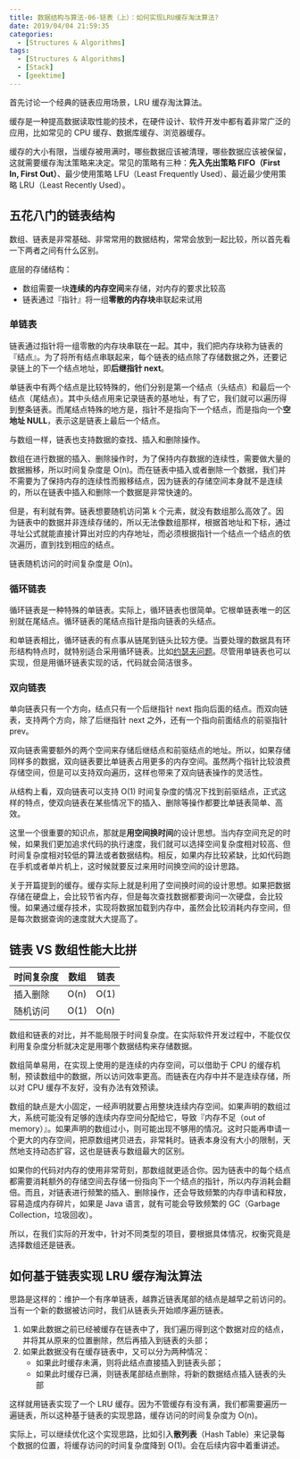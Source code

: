 ```yaml
---
title: 数据结构与算法-06-链表（上）：如何实现LRU缓存淘汰算法?
date: 2019/04/04 21:59:35
categories:
  - [Structures & Algorithms]
tags:
  - [Structures & Algorithms]
  - [Stack]
  - [geektime]
---
```


首先讨论一个经典的链表应用场景，LRU 缓存淘汰算法。

缓存是一种提高数据读取性能的技术，在硬件设计、软件开发中都有着非常广泛的应用，比如常见的 CPU 缓存、数据库缓存、浏览器缓存。

缓存的大小有限，当缓存被用满时，哪些数据应该被清理，哪些数据应该被保留，这就需要缓存淘汰策略来决定。常见的策略有三种：**先入先出策略 FIFO（First In, First Out）**、最少使用策略 LFU（Least Frequently Used）、最近最少使用策略 LRU（Least Recently Used）。

<!-- more -->

## 五花八门的链表结构

数组、链表是非常基础、非常常用的数据结构，常常会放到一起比较，所以首先看一下两者之间有什么区别。

底层的存储结构：

- 数组需要一块**连续的内存空间**来存储，对内存的要求比较高
- 链表通过『指针』将一组**零散的内存块**串联起来试用

### 单链表

链表通过指针将一组零散的内存块串联在一起。其中，我们把内存块称为链表的『结点』。为了将所有结点串联起来，每个链表的结点除了存储数据之外，还要记录链上的下一个结点地址，即**后继指针 next**。

单链表中有两个结点是比较特殊的，他们分别是第一个结点（头结点）和最后一个结点（尾结点）。其中头结点用来记录链表的基地址，有了它，我们就可以遍历得到整条链表。而尾结点特殊的地方是，指针不是指向下一个结点，而是指向一个**空地址 NULL**，表示这是链表上最后一个结点。

与数组一样，链表也支持数据的查找、插入和删除操作。

数组在进行数据的插入、删除操作时，为了保持内存数据的连续性，需要做大量的数据搬移，所以时间复杂度是 O(n)。而在链表中插入或者删除一个数据，我们并不需要为了保持内存的连续性而搬移结点，因为链表的存储空间本身就不是连续的，所以在链表中插入和删除一个数据是非常快速的。

但是，有利就有弊。链表想要随机访问第 k 个元素，就没有数组那么高效了。因为链表中的数据并非连续存储的，所以无法像数组那样，根据首地址和下标，通过寻址公式就能直接计算出对应的内存地址，而必须根据指针一个结点一个结点的依次遍历，直到找到相应的结点。

链表随机访问的时间复杂度是 O(n)。

### 循环链表

循环链表是一种特殊的单链表。实际上，循环链表也很简单。它根单链表唯一的区别就在尾结点。循环链表的尾结点指针是指向链表的头结点。

和单链表相比，循环链表的有点事从链尾到链头比较方便。当要处理的数据具有环形结构特点时，就特别适合采用循环链表。比如[约瑟夫问题](https://zh.wikipedia.org/wiki/%E7%BA%A6%E7%91%9F%E5%A4%AB%E6%96%AF%E9%97%AE%E9%A2%98)。尽管用单链表也可以实现，但是用循环链表实现的话，代码就会简洁很多。

### 双向链表

单向链表只有一个方向，结点只有一个后继指针 next 指向后面的结点。而双向链表，支持两个方向，除了后继指针 next 之外，还有一个指向前面结点的前驱指针 prev。

双向链表需要额外的两个空间来存储后继结点和前驱结点的地址。所以，如果存储同样多的数据，双向链表要比单链表占用更多的内存空间。虽然两个指针比较浪费存储空间，但是可以支持双向遍历，这样也带来了双向链表操作的灵活性。

从结构上看，双向链表可以支持 O(1) 时间复杂度的情况下找到前驱结点，正式这样的特点，使双向链表在某些情况下的插入、删除等操作都要比单链表简单、高效。

这里一个很重要的知识点，那就是**用空间换时间**的设计思想。当内存空间充足的时候，如果我们更加追求代码的执行速度，我们就可以选择空间复杂度相对较高、但时间复杂度相对较低的算法或者数据结构。相反，如果内存比较紧缺，比如代码跑在手机或者单片机上，这时候就要反过来用时间换空间的设计思路。

关于开篇提到的缓存。缓存实际上就是利用了空间换时间的设计思想。如果把数据存储在硬盘上，会比较节省内存，但是每次查找数据都要询问一次硬盘，会比较慢。如果通过缓存技术，实现将数据加载到内存中，虽然会比较消耗内存空间，但是每次数据查询的速度就大大提高了。

## 链表 VS 数组性能大比拼

| 时间复杂度 | 数组 | 链表 |
| ---------- | ---- | ---- |
| 插入删除   | O(n) | O(1) |
| 随机访问   | O(1) | O(n) |

数组和链表的对比，并不能局限于时间复杂度。在实际软件开发过程中，不能仅仅利用复杂度分析就决定是用哪个数据结构来存储数据。

数组简单易用，在实现上使用的是连续的内存空间，可以借助于 CPU 的缓存机制，预读数组中的数据，所以访问效率更高。而链表在内存中并不是连续存储，所以对 CPU 缓存不友好，没有办法有效预读。

数组的缺点是大小固定，一经声明就要占用整块连续内存空间。如果声明的数组过大，系统可能没有足够的连续内存空间分配给它，导致『内存不足（out of memory）』。如果声明的数组过小，则可能出现不够用的情况。这时只能再申请一个更大的内存空间，把原数组拷贝进去，非常耗时。链表本身没有大小的限制，天然地支持动态扩容，这也是链表与数组最大的区别。

如果你的代码对内存的使用非常苛刻，那数组就更适合你。因为链表中的每个结点都需要消耗额外的存储空间去存储一份指向下一个结点的指针，所以内存消耗会翻倍。而且，对链表进行频繁的插入、删除操作，还会导致频繁的内存申请和释放，容易造成内存碎片，如果是 Java 语言，就有可能会导致频繁的 GC（Garbage Collection，垃圾回收）。

所以，在我们实际的开发中，针对不同类型的项目，要根据具体情况，权衡究竟是选择数组还是链表。

## 如何基于链表实现 LRU 缓存淘汰算法

思路是这样的：维护一个有序单链表，越靠近链表尾部的结点是越早之前访问的。当有一个新的数据被访问时，我们从链表头开始顺序遍历链表。

1. 如果此数据之前已经被缓存在链表中了，我们遍历得到这个数据对应的结点，并将其从原来的位置删除，然后再插入到链表的头部；
2. 如果此数据没有在缓存链表中，又可以分为两种情况：
    - 如果此时缓存未满，则将此结点直接插入到链表头部；
    - 如果此时缓存已满，则链表尾部结点删除，将新的数据结点插入链表的头部

这样就用链表实现了一个 LRU 缓存。因为不管缓存有没有满，我们都需要遍历一遍链表，所以这种基于链表的实现思路，缓存访问的时间复杂度为 O(n)。

实际上，可以继续优化这个实现思路，比如引入**散列表**（Hash Table）来记录每个数据的位置，将缓存访问的时间复杂度降到 O(1)。会在后续内容中着重讲述。


